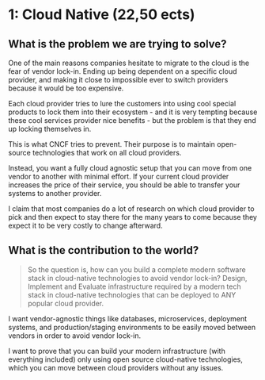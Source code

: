 # 1: Cloud Native (22,50 ects)

## What is the problem we are trying to solve?

One of the main reasons companies hesitate to migrate to the cloud is the fear of vendor lock-in. Ending up being dependent on a specific cloud provider, and making it close to impossible ever to switch providers because it would be too expensive.

Each cloud provider tries to lure the customers into using cool special products to lock them into their ecosystem - and it is very tempting because these cool services provider nice benefits - but the problem is that they end up locking themselves in.

This is what CNCF tries to prevent. Their purpose is to maintain open-source technologies that work on all cloud providers.

Instead, you want a fully cloud agnostic setup that you can move from one vendor to another with minimal effort. If your current cloud provider increases the price of their service, you should be able to transfer your systems to another provider.

I claim that most companies do a lot of research on which cloud provider to pick and then expect to stay there for the many years to come because they expect it to be very costly to change afterward.

## What is the contribution to the world?
> So the question is, how can you build a complete modern software stack in cloud-native technologies to avoid vendor lock-in?
Design, Implement and Evaluate infrastructure required by a modern tech stack in cloud-native technologies that can be deployed to ANY popular cloud provider.

I want vendor-agnostic things like databases, microservices, deployment systems, and production/staging environments to be easily moved between vendors in order to avoid vendor lock-in.

I want to prove that you can build your modern infrastructure (with everything included) only using open source cloud-native technologies, which you can move between cloud providers without any issues.